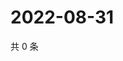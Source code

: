 # 2022-08-31

共 0 条

<!-- BEGIN WEIBO -->
<!-- 最后更新时间 Wed Aug 31 2022 05:15:27 GMT+0800 (China Standard Time) -->

<!-- END WEIBO -->
